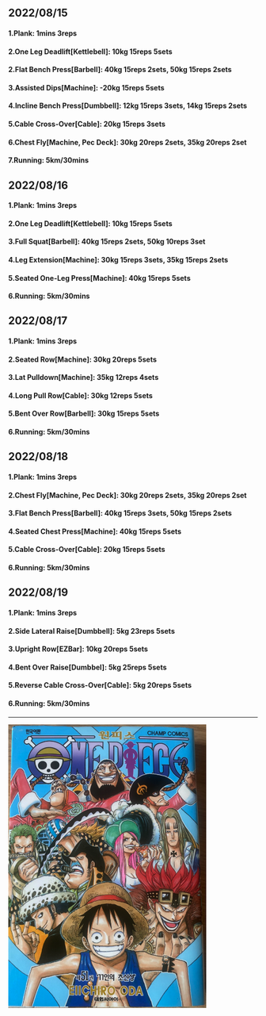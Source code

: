 ## 2022/08/15
#### 1.Plank: 1mins 3reps
#### 2.One Leg Deadlift\[Kettlebell\]: 10kg 15reps 5sets
#### 2.Flat Bench Press\[Barbell\]: 40kg 15reps 2sets, 50kg 15reps 2sets
#### 3.Assisted Dips\[Machine\]: -20kg 15reps 5sets
#### 4.Incline Bench Press\[Dumbbell\]: 12kg 15reps 3sets, 14kg 15reps 2sets
#### 5.Cable Cross-Over\[Cable\]: 20kg 15reps 3sets
#### 6.Chest Fly\[Machine, Pec Deck\]: 30kg 20reps 2sets, 35kg 20reps 2set
#### 7.Running: 5km/30mins

## 2022/08/16
#### 1.Plank: 1mins 3reps
#### 2.One Leg Deadlift\[Kettlebell\]: 10kg 15reps 5sets
#### 3.Full Squat\[Barbell\]: 40kg 15reps 2sets, 50kg 10reps 3set
#### 4.Leg Extension\[Machine\]: 30kg 15reps 3sets, 35kg 15reps 2sets
#### 5.Seated One-Leg Press\[Machine\]: 40kg 15reps 5sets
#### 6.Running: 5km/30mins

## 2022/08/17
#### 1.Plank: 1mins 3reps
#### 2.Seated Row\[Machine\]: 30kg 20reps 5sets
#### 3.Lat Pulldown\[Machine\]: 35kg 12reps 4sets
#### 4.Long Pull Row\[Cable\]: 30kg 12reps 5sets
#### 5.Bent Over Row\[Barbell\]: 30kg 15reps 5sets
#### 6.Running: 5km/30mins

## 2022/08/18
#### 1.Plank: 1mins 3reps
#### 2.Chest Fly\[Machine, Pec Deck\]: 30kg 20reps 2sets, 35kg 20reps 2set
#### 3.Flat Bench Press\[Barbell\]: 40kg 15reps 3sets, 50kg 15reps 2sets
#### 4.Seated Chest Press\[Machine\]: 40kg 15reps 5sets
#### 5.Cable Cross-Over\[Cable\]: 20kg 15reps 5sets
#### 6.Running: 5km/30mins

## 2022/08/19
#### 1.Plank: 1mins 3reps
#### 2.Side Lateral Raise\[Dumbbell\]: 5kg 23reps 5sets
#### 3.Upright Row\[EZBar\]: 10kg 20reps 5sets
#### 4.Bent Over Raise\[Dumbbel\]: 5kg 25reps 5sets
#### 5.Reverse Cable Cross-Over\[Cable\]: 5kg 20reps 5sets
#### 6.Running: 5km/30mins
---

<img src='./_resources/__051.png' width='400px' />
